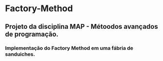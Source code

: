 # Factory-Method

## Projeto da disciplina MAP - Métoodos avançados de programação.

### Implementação do Factory Method em uma fábria de sanduiches.
